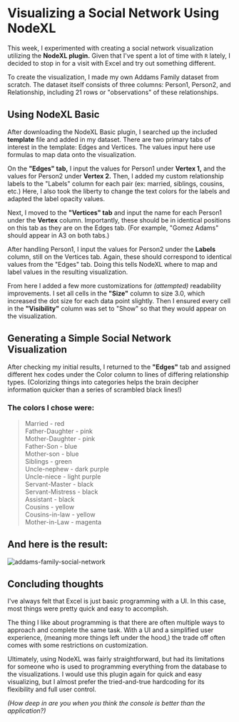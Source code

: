# Visualizing a Social Network Using NodeXL

This week, I experimented with creating a social network visualization utilizing the **NodeXL plugin.** Given that I've spent a lot of time with `R` lately, I decided to stop in for a visit with Excel and try out something different.

To create the visualization, I made my own Addams Family dataset from scratch. The dataset itself consists of three columns: Person1, Person2, and Relationship, including 21 rows or "observations" of these relationships.

## Using NodeXL Basic
After downloading the NodeXL Basic plugin, I searched up the included **template** file and added in my dataset. There are two primary tabs of interest in the template: Edges and Vertices. The values input here use formulas to map data onto the visualization.

On the **"Edges" tab,** I input the values for Person1 under **Vertex 1,** and the values for Person2 under **Vertex 2.** Then, I added my custom relationship labels to the "Labels" column for each pair (ex: married, siblings, cousins, etc.) Here, I also took the liberty to change the text colors for the labels and adapted the label opacity values.

Next, I moved to the **"Vertices" tab** and input the name for each Person1 under the **Vertex** column. Importantly, these should be in identical positions on this tab as they are on the Edges tab. (For example, "Gomez Adams" should appear in A3 on both tabs.)

After handling Person1, I input the values for Person2 under the **Labels** column, still on the Vertices tab. Again, these should correspond to identical values from the "Edges" tab. Doing this tells NodeXL where to map and label values in the resulting visualization.

From here I added a few more customizations for *(attempted)* readability improvements. I set all cells in the **"Size"** column to size 3.0, which increased the dot size for each data point slightly. Then I ensured every cell in the **"Visibility"** column was set to "Show" so that they would appear on the visualization.

## Generating a Simple Social Network Visualization
After checking my initial results, I returned to the **"Edges"** tab and assigned different hex codes under the Color column to lines of differing relationship types. (Colorizing things into categories helps the brain decipher information quicker than a series of scrambled black lines!)

### The colors I chose were:
> Married - red <br />
> Father-Daughter - pink <br />
> Mother-Daughter - pink <br />
> Father-Son - blue <br />
> Mother-son - blue <br />
> Siblings - green <br />
> Uncle-nephew - dark purple <br />
> Uncle-niece - light purple <br />
> Servant-Master - black <br />
> Servant-Mistress - black <br />
> Assistant - black <br />
> Cousins - yellow <br />
> Cousins-in-law - yellow <br />
> Mother-in-Law - magenta <br />

## And here is the result:

![addams-family-social-network](https://github.com/user-attachments/assets/a8c35d74-6807-46eb-8b00-384c0bc0bd12)

## Concluding thoughts
I've always felt that Excel is just basic programming with a UI. In this case, most things were pretty quick and easy to accomplish.

The thing I like about programming is that there are often multiple ways to approach and complete the same task. With a UI and a simplified user experience, (meaning more things left under the hood,) the trade off often comes with some restrictions on customization.

Ultimately, using NodeXL was fairly straightforward, but had its limitations for someone who is used to programming everything from the database to the visualizations. I would use this plugin again for quick and easy visualizing, but I almost prefer the tried-and-true hardcoding for its flexibility and full user control. 

*(How deep in are you when you think the console is better than the application?)*
